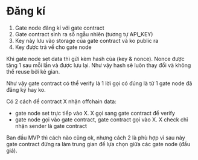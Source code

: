 # Đăng kí

1. Gate node đăng kí với gate contract
2. Gate contract sinh ra số ngẫu nhiên (tương tự API_KEY)
3. Key này lưu vào storage của gate contract và ko public ra
4. Key được trả về cho gate node

Khi gate node set data thì gửi kèm hash của (key & nonce). Nonce được tăng 1 sau mỗi lần và được lưu lại. Như vậy hash sẽ luôn thay đổi và không thể reuse bởi kẻ gian.

Như vậy gate contract có thể verify là 1 lời gọi có đúng là từ 1 gate node đã đăng ký hay ko.

Có 2 cách để contract X nhận offchain data:
- gate node set trực tiếp vào X. X gọi sang gate contract để verify
- gate node gọi vào gate contract, gate contract gọi vào X. X check chỉ nhận sender là gate contract

Ban đầu MVP thì cách nào cũng ok, nhưng cách 2 là phù hợp vì sau này gate contract đứng ra làm trung gian để lựa chọn giữa các gate node (đầu giá).
